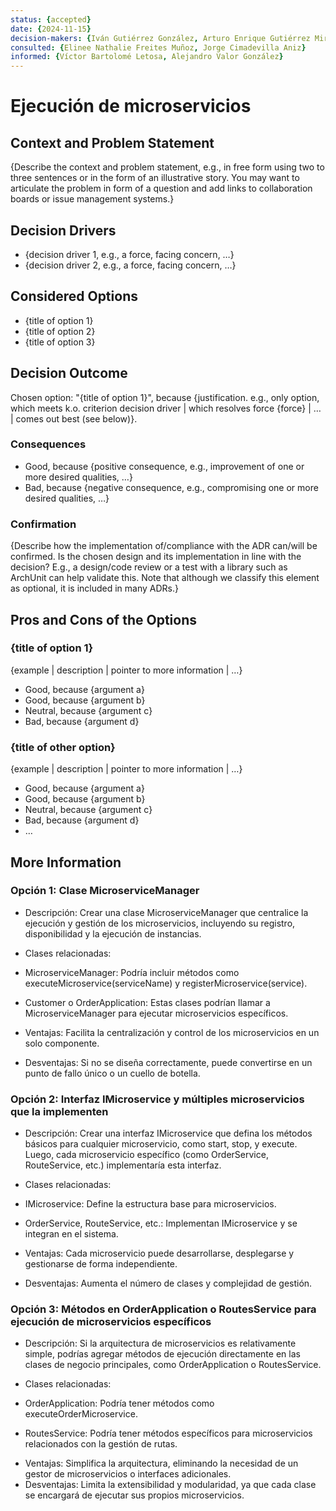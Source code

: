 ```yaml
---
status: {accepted}
date: {2024-11-15}
decision-makers: {Iván Gutiérrez González, Arturo Enrique Gutiérrez Mirandona}
consulted: {Elinee Nathalie Freites Muñoz, Jorge Cimadevilla Aniz}
informed: {Víctor Bartolomé Letosa, Alejandro Valor González}
---
```


# Ejecución de microservicios

## Context and Problem Statement

{Describe the context and problem statement, e.g., in free form using two to three sentences or in the form of an illustrative story. You may want to articulate the problem in form of a question and add links to collaboration boards or issue management systems.}


## Decision Drivers

* {decision driver 1, e.g., a force, facing concern, …}
* {decision driver 2, e.g., a force, facing concern, …}


## Considered Options

* {title of option 1}
* {title of option 2}
* {title of option 3}


## Decision Outcome

Chosen option: "{title of option 1}", because {justification. e.g., only option, which meets k.o. criterion decision driver | which resolves force {force} | … | comes out best (see below)}.


### Consequences

* Good, because {positive consequence, e.g., improvement of one or more desired qualities, …}
* Bad, because {negative consequence, e.g., compromising one or more desired qualities, …}



### Confirmation

{Describe how the implementation of/compliance with the ADR can/will be confirmed. Is the chosen design and its implementation in line with the decision? E.g., a design/code review or a test with a library such as ArchUnit can help validate this. Note that although we classify this element as optional, it is included in many ADRs.}


## Pros and Cons of the Options

### {title of option 1}


{example | description | pointer to more information | …}

* Good, because {argument a}
* Good, because {argument b}
* Neutral, because {argument c}
* Bad, because {argument d}


### {title of other option}

{example | description | pointer to more information | …}

* Good, because {argument a}
* Good, because {argument b}
* Neutral, because {argument c}
* Bad, because {argument d}
* …

## More Information

### Opción 1: Clase MicroserviceManager

- Descripción: Crear una clase MicroserviceManager que centralice la ejecución y gestión de los microservicios, incluyendo su registro, disponibilidad y la ejecución de instancias.

- Clases relacionadas:
 
 * MicroserviceManager: Podría incluir métodos como executeMicroservice(serviceName) y registerMicroservice(service).

 * Customer o OrderApplication: Estas clases podrían llamar a MicroserviceManager para ejecutar microservicios específicos.

- Ventajas: Facilita la centralización y control de los microservicios en un solo componente.

- Desventajas: Si no se diseña correctamente, puede convertirse en un punto de fallo único o un cuello de botella.

### Opción 2: Interfaz IMicroservice y múltiples microservicios que la implementen

- Descripción: Crear una interfaz IMicroservice que defina los métodos básicos para cualquier microservicio, como start, stop, y execute. Luego, cada microservicio específico (como OrderService, RouteService, etc.) implementaría esta interfaz.

- Clases relacionadas:

 * IMicroservice: Define la estructura base para microservicios.

 * OrderService, RouteService, etc.: Implementan IMicroservice y se integran en el sistema.

- Ventajas: Cada microservicio puede desarrollarse, desplegarse y gestionarse de forma independiente.

- Desventajas: Aumenta el número de clases y complejidad de gestión.

### Opción 3: Métodos en OrderApplication o RoutesService para ejecución de microservicios específicos

- Descripción: Si la arquitectura de microservicios es relativamente simple, podrías agregar métodos de ejecución directamente en las clases de negocio principales, como OrderApplication o RoutesService.

- Clases relacionadas:

 * OrderApplication: Podría tener métodos como executeOrderMicroservice.

 * RoutesService: Podría tener métodos específicos para microservicios relacionados con la gestión de rutas.

- Ventajas: Simplifica la arquitectura, eliminando la necesidad de un gestor de microservicios o interfaces adicionales.
- Desventajas: Limita la extensibilidad y modularidad, ya que cada clase se encargará de ejecutar sus propios microservicios.